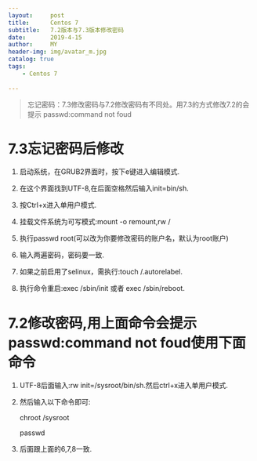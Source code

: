```yaml
---
layout:     post
title:      Centos 7
subtitle:   7.2版本与7.3版本修改密码
date:       2019-4-15
author:     MY
header-img: img/avatar_m.jpg
catalog: true
tags:
    - Centos 7
    
---
```


> 忘记密码：7.3修改密码与7.2修改密码有不同处。用7.3的方式修改7.2的会提示 passwd:command not foud


# 7.3忘记密码后修改

1. 启动系统，在GRUB2界面时，按下e键进入编辑模式.

2. 在这个界面找到UTF-8,在后面空格然后输入init=bin/sh.

3. 按Ctrl+x进入单用户模式.

4. 挂载文件系统为可写模式:mount -o remount,rw /

5. 执行passwd root(可以改为你要修改密码的账户名，默认为root账户)

6. 输入两遍密码，密码要一致.

7. 如果之前启用了selinux，需执行:touch /.autorelabel.

8. 执行命令重启:exec /sbin/init 或者 exec /sbin/reboot.


# 7.2修改密码,用上面命令会提示passwd:command not foud使用下面命令

1. UTF-8后面输入:rw init=/sysroot/bin/sh.然后ctrl+x进入单用户模式.

2. 然后输入以下命令即可:

   chroot /sysroot    
 
   passwd  
 
3. 后面跟上面的6,7,8一致.

        



